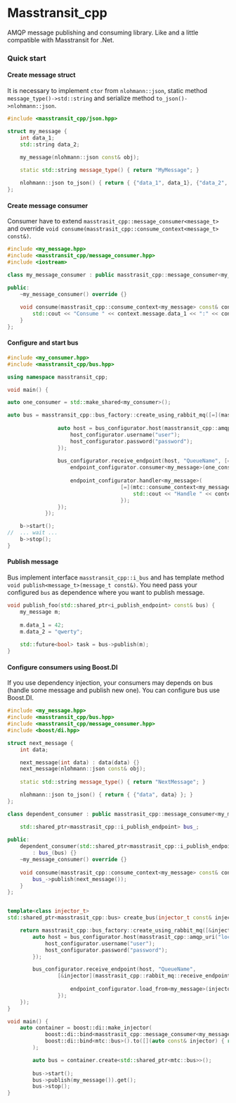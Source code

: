 # Masstransit_cpp

AMQP message publishing and consuming library. Like and a little compatible with Masstransit for .Net.

### Quick start

#### Create message struct

It is necessary to implement `ctor` from `nlohmann::json`, static method `message_type()->std::string` and serialize method `to_json()->nlohmann::json`.

```cpp
#include <masstransit_cpp/json.hpp>

struct my_message {
	int data_1;
	std::string data_2;

	my_message(nlohmann::json const& obj);
	
	static std::string message_type() { return "MyMessage"; }

	nlohmann::json to_json() { return { {"data_1", data_1}, {"data_2", data_2} }; }
};
```

#### Create message consumer

Consumer have to extend `masstrasit_cpp::message_consumer<message_t>` and override `void consume(masstrasit_cpp::consume_context<message_t> const&)`.

```cpp
#include <my_message.hpp>
#include <masstransit_cpp/message_consumer.hpp>
#include <iostream>

class my_message_consumer : public masstrasit_cpp::message_consumer<my_message> {

public:
	~my_message_consumer() override {}
	
	void consume(masstrasit_cpp::consume_context<my_message> const& context) override {
	    std::cout << "Consume " << context.message.data_1 << ":" << context.message.data_2 << std::endl;
	}
};
```

#### Configure and start bus

```cpp
#include <my_consumer.hpp>
#include <masstransit_cpp/bus.hpp>

using namespace masstransit_cpp;

void main() {

auto one_consumer = std::make_shared<my_consumer>();

auto bus = masstransit_cpp::bus_factory::create_using_rabbit_mq([=](masstransit_cpp::rabbit_mq_configurator & bus_configurator) {
    		
    			auto host = bus_configurator.host(masstransit_cpp::amqp_uri("127.0.0.1"), [](auto & host_configurator) {
    				host_configurator.username("user");
    				host_configurator.password("password");
    			});
    
    			bus_configurator.receive_endpoint(host, "QueueName", [=](masstransit_cpp::rabbit_mq::receive_endpoint_configurator & endpoint_configurator) {
    				endpoint_configurator.consumer<my_message>(one_consumer);   // set consumer for message
    				
    				endpoint_configurator.handler<my_message>(                  // OR set handler for message
    				                [=](mtc::consume_context<my_message> const& context) {
			                            std::cout << "Handle " << context.message.data_1 << ":" << context.message.data_2 << std::endl;
		                            });
    			});
    		});

    b->start();
//  ... wait ...
    b->stop();
}
```

#### Publish message

Bus implement interface `masstransit_cpp::i_bus` and has template method `void publish<message_t>(message_t const&)`.
You need pass your configured `bus` as dependence where you want to publish message.

```cpp
void publish_foo(std::shared_ptr<i_publish_endpoint> const& bus) {
    my_message m;
    
    m.data_1 = 42;
    m.data_2 = "qwerty";
    
    std::future<bool> task = bus->publish(m);
}
```

#### Configure consumers using Boost.DI

If you use dependency injection, your consumers may depends on bus (handle some message and publish new one). You can configure bus use Boost.DI.

```cpp
#include <my_message.hpp>
#include <masstransit_cpp/bus.hpp>
#include <masstransit_cpp/message_consumer.hpp>
#include <boost/di.hpp>

struct next_message {
	int data;

    next_message(int data) : data(data) {}
	next_message(nlohmann::json const& obj);
	
	static std::string message_type() { return "NextMessage"; }

	nlohmann::json to_json() { return { {"data", data} }; }
};

class dependent_consumer : public masstrasit_cpp::message_consumer<my_message> {

    std::shared_ptr<masstrasit_cpp::i_publish_endpoint> bus_;
    
public:
    dependent_consumer(std::shared_ptr<masstrasit_cpp::i_publish_endpoint> const& bus)
        : bus_(bus) {}
	~my_message_consumer() override {}
	
	void consume(masstrasit_cpp::consume_context<my_message> const& context) override {
	    bus_->publish(next_message());
	}
};


template<class injector_t>
std::shared_ptr<masstrasit_cpp::bus> create_bus(injector_t const& injector) {   // method to create bus using injector

	return masstrasit_cpp::bus_factory::create_using_rabbit_mq([&injector](masstrasit_cpp::rabbit_mq_configurator & bus_configurator) {
		auto host = bus_configurator.host(masstrasit_cpp::amqp_uri("localhost"), [](masstrasit_cpp::amqp_host_configurator & host_configurator) {
			host_configurator.username("user");
			host_configurator.password("password");
		});

		bus_configurator.receive_endpoint(host, "QueueName", 
		        [&injector](masstrasit_cpp::rabbit_mq::receive_endpoint_configurator & endpoint_configurator) {
		                                                                        // load consumer for my_message from injector,
		            endpoint_configurator.load_from<my_message>(injector);      // i.e. impl of masstrasit_cpp::message_consumer<my_message>
        		});                                                             
	});
}

void main() {
    auto container = boost::di::make_injector(
			boost::di::bind<masstrasit_cpp::message_consumer<my_message>, dependent_consumer>().to<dependent_consumer>(),
			boost::di::bind<mtc::bus>().to([](auto const& injector) { return create_bus(injector); })
		);

		auto bus = container.create<std::shared_ptr<mtc::bus>>();
			
		bus->start();
		bus->publish(my_message()).get();
		bus->stop();
}
```

